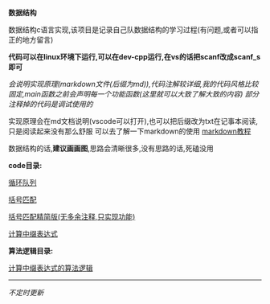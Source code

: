 **数据结构**

数据结构c语言实现,该项目是记录自己队数据结构的学习过程(有问题,或者可以指正的地方留言)

**代码可以在linux环境下运行,可以在dev-cpp运行,在vs的话把scanf改成scanf_s即可**

*会说明实现原理(markdown文件(后缀为md)),代码注解较详细,我的代码风格比较固定,main函数之前会声明每一个功能函数(这里就可以大致了解大致的内容)*
*部分注释掉的代码是调试使用的*

实现原理会在md文档说明(vscode可以打开),也可以把后缀改为txt在记事本阅读,只是阅读起来没有那么舒服
可以去了解一下markdown的使用   [markdown教程](https://keatonlao.gitee.io/a-study-note-for-markdown/syntax/%E8%AF%A6%E7%BB%86%E7%89%88)

数据结构的话,**建议画画图**,思路会清晰很多,没有思路的话,死磕没用

**code目录:**

[循环队列](https://github.com/constant-X/data-structure/blob/main/%E4%BB%A3%E7%A0%81/%E5%BE%AA%E7%8E%AF%E9%98%9F%E5%88%97.c)

[括号匹配](https://github.com/constant-X/data-structure/blob/main/%E4%BB%A3%E7%A0%81/%E6%8B%AC%E5%8F%B7%E5%8C%B9%E9%85%8D%E9%97%AE%E9%A2%98.c)

[括号匹配精简版(无多余注释,只实现功能)](https://github.com/constant-X/data-structure/blob/main/%E4%BB%A3%E7%A0%81/%E6%8B%AC%E5%8F%B7%E5%8C%B9%E9%85%8D%E9%97%AE%E9%A2%98(%E7%B2%BE%E7%AE%80%E7%89%88).c)

[计算中缀表达式](https://github.com/constant-X/data-structure/blob/main/%E4%BB%A3%E7%A0%81/%E8%AE%A1%E7%AE%97%E4%B8%AD%E7%BC%80%E8%A1%A8%E8%BE%BE%E5%BC%8F.c)



**算法逻辑目录:**

[计算中缀表达式的算法逻辑](https://github.com/constant-X/data-structure/blob/main/Code%20Logic/%E8%AE%A1%E7%AE%97%E4%B8%AD%E7%BC%80%E8%A1%A8%E8%BE%BE%E5%BC%8F%E4%BB%A3%E7%A0%81%E9%80%BB%E8%BE%91.md)



---

*不定时更新*
